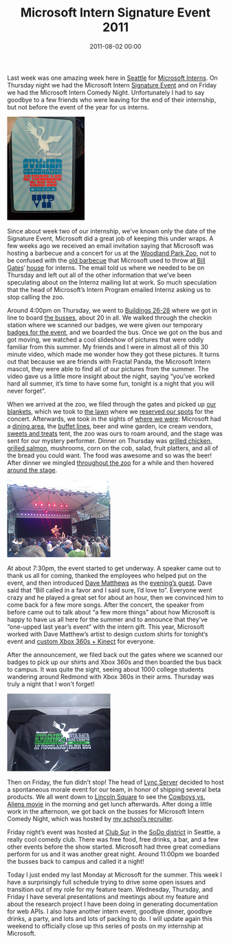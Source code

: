 ﻿---
layout: post
title: Microsoft Intern Signature Event 2011
date: 2011-08-02 00:00
comments: true
categories: []
---
<p>Last week was one amazing week here in <a href="http://www.seattle.gov/visiting/" target="_blank">Seattle</a> for <a href="http://careers.microsoft.com/careers/en/us/collegeinternships.aspx" target="_blank">Microsoft Interns</a>. On Thursday night we had the Microsoft Intern <a href="http://jobsblog.com/blog/microsoftinterncelebration2011/" target="_blank">Signature Event</a> and on Friday we had the Microsoft Intern Comedy Night. Unfortunately I had to say goodbye to a few friends who were leaving for the end of their internship, but not before the event of the year for us interns.</p>

<a href="/images/2012/05/5986465935_07543698bf_m_d.jpg"><img src="/images/2012/05/5986465935_07543698bf_m_d.jpg" /></a>

<p>Since about week two of our internship, we&rsquo;ve known only the date of the Signature Event, Microsoft did a great job of keeping this under wraps. A few weeks ago we received an email invitation saying that Microsoft was hosting a barbecue and a concert for us at the <a href="http://www.zoo.org/" target="_blank">Woodland Park Zoo</a>, not to be confused with the <a href="http://www.eweek.com/c/a/IT-Management/Microsoft-Summer-Interns-Party-at-Bills/" target="_blank">old barbecue</a> that Microsoft used to throw at <a href="http://www.microsoft.com/presspass/exec/billg/" target="_blank">Bill Gates</a>&lsquo; <a href="http://en.wikipedia.org/wiki/Bill_Gates'_house" target="_blank">house</a> for interns. The email told us where we needed to be on Thursday and left out all of the other information that we&rsquo;ve been speculating about on the Internz mailing list at work. So much speculation that the head of Microsoft&rsquo;s Intern Program emailed Internz asking us to stop calling the zoo.</p>

<p>Around 4:00pm on Thursday, we went to <a href="https://foursquare.com/venue/122809" target="_blank">Buildings 26-28</a> where we got in line to board <a href="http://www.flickr.com/photos/mbmccormick/5987024190/in/set-72157627184124957" target="_blank">the busses</a>, about 20 in all. We walked through the checkin station where we scanned our badges, we were given our temporary <a href="http://www.flickr.com/photos/mbmccormick/5986465935/in/set-72157627184124957/" target="_blank">badges for the event</a>, and we boarded the bus. Once we got on the bus and got moving, we watched a cool slideshow of pictures that were oddly familiar from this summer. My friends and I were in almost all of this 30 minute video, which made me wonder how they got these pictures. It turns out that because we are friends with Fractal Panda, the Microsoft Intern mascot, they were able to find all of our pictures from the summer. The video gave us a little more insight about the night, saying &ldquo;you&rsquo;ve worked hard all summer, it&rsquo;s time to have some fun, tonight is a night that you will never forget&rdquo;.</p>

<p>When we arrived at the zoo, we filed through the gates and picked up <a href="http://www.flickr.com/photos/mbmccormick/5986470303/in/set-72157627184124957/" target="_blank">our blankets</a>, which we took to <a href="http://www.flickr.com/photos/mbmccormick/5987027770/in/set-72157627184124957/" target="_blank">the lawn</a> where we <a href="http://www.flickr.com/photos/mbmccormick/5986466087/in/set-72157627184124957/" target="_blank">reserved our spots</a> for the concert. Afterwards, we took in the sights of <a href="http://www.flickr.com/photos/mbmccormick/5986467423/in/set-72157627184124957/" target="_blank">where we were</a>: Microsoft had a <a href="http://www.flickr.com/photos/mbmccormick/5987024824/in/set-72157627184124957/" target="_blank">dining area</a>, the <a href="http://www.flickr.com/photos/mbmccormick/5986468481/in/set-72157627184124957/" target="_blank">buffet lines</a>, beer and wine garden, ice cream vendors, <a href="http://www.flickr.com/photos/mbmccormick/5987028276/in/set-72157627184124957/" target="_blank">sweets and treats</a> tent, the zoo was ours to roam around, and the stage was sent for our mystery performer. Dinner on Thursday was <a href="http://www.flickr.com/photos/mbmccormick/5987026162/in/set-72157627184124957/" target="_blank">grilled chicken, grilled salmon</a>, mushrooms, corn on the cob, salad, fruit platters, and all of the bread you could want. The food was awesome and so was the beer! After dinner we mingled <a href="http://www.flickr.com/photos/mbmccormick/5987026796/in/set-72157627184124957/" target="_blank">throughout the zoo</a> for a while and then hovered <a href="http://www.flickr.com/photos/mbmccormick/5987028470/in/set-72157627184124957/" target="_blank">around the stage</a>.</p>

<a href="/images/2012/05/5987029290_b108a290c5_m_d.jpg"><img src="/images/2012/05/5987029290_b108a290c5_m_d.jpg" /></a>

<p>At about 7:30pm, the event started to get underway. A speaker came out to thank us all for coming, thanked the employees who helped put on the event, and then introduced <a href="http://www.davematthewsband.com/" target="_blank">Dave Matthews</a> as the <a href="http://www.flickr.com/photos/mbmccormick/5987029034/in/set-72157627184124957/" target="_blank">evening&rsquo;s guest</a>. Dave said that &ldquo;Bill called in a favor and I said sure, I&rsquo;d love to&rdquo;. Everyone went crazy and he played a great set for about an hour, then we convinced him to come back for a few more songs. After the concert, the speaker from before came out to talk about &ldquo;a few more things&rdquo; about how Microsoft is happy to have us all here for the summer and to announce that they&rsquo;ve &ldquo;one-upped last year&rsquo;s event&rdquo; with the intern gift. This year, Microsoft worked with Dave Matthew&rsquo;s artist to design custom shirts for tonight&rsquo;s event and <a href="http://www.flickr.com/photos/mbmccormick/5986471043/in/set-72157627184124957/" target="_blank">custom Xbox 360s + Kinect</a> for everyone.</p>

<p>After the announcement, we filed back out the gates where we scanned our badges to pick up our shirts and Xbox 360s and then boarded the bus back to campus. It was quite the sight, seeing about 1000 college students wandering around Redmond with Xbox 360s in their arms. Thursday was truly a night that I won't forget!</p>

<a href="/images/2012/05/5986471043_e0165449e7_m_d.jpg"><img src="/images/2012/05/5986471043_e0165449e7_m_d.jpg" /></a>

<p>Then on Friday, the fun didn&rsquo;t stop! The head of <a href="http://lync.microsoft.com/en-us/Pages/default.aspx" target="_blank">Lync Server</a> decided to host a spontaneous morale event for our team, in honor of shipping several beta products. We all went down to <a href="http://www.bellevuesquare.com/" target="_blank">Lincoln Square</a> to see the <a href="http://www.cowboysandaliensmovie.com/" target="_blank">Cowboys vs. Aliens movie</a> in the morning and get lunch afterwards. After doing a little work in the afternoon, we got back on the busses for Microsoft Intern Comedy Night, which was hosted by <a href="http://careers.microsoft.com/careers/en/us/RecruiterRondell.aspx" target="_blank">my school&rsquo;s recruiter</a>.</p>

<p>Friday night&rsquo;s event was hosted at <a href="http://www.seattleclubsur.com/" target="_blank">Club Sur</a> in the <a href="http://en.wikipedia.org/wiki/SoDo,_Seattle" target="_blank">SoDo district</a> in Seattle, a really cool comedy club. There was free food, free drinks, a bar, and a few other events before the show started. Microsoft had three great comedians perform for us and it was another great night. Around 11:00pm we boarded the busses back to campus and called it a night!</p>

<p>Today I just ended my last Monday at Microsoft for the summer. This week I have a surprisingly full schedule trying to drive some open issues and transition out of my role for my feature team. Wednesday, Thursday, and Friday I have several presentations and meetings about my feature and about the research project I have been doing in generating documentation for web APIs. I also have another intern event, goodbye dinner, goodbye drinks, a party, and lots and lots of packing to do. I will update again this weekend to officially close up this series of posts on my internship at Microsoft.</p>
